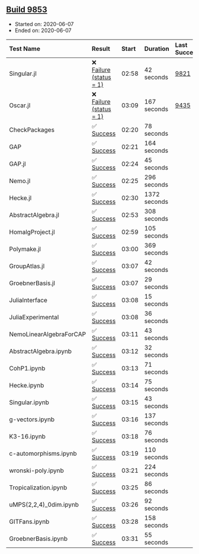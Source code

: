 ## [Build 9853](https://oscarci.mathematik.uni-kl.de/job/oscar/9853/)

* Started on: 2020-06-07
* Ended on: 2020-06-07

| Test Name    | Result | Start | Duration | Last Success | First Failure |
|:-------------|:-------|:------|:---------|:-------------|:--------------|
| Singular.jl | ❌ [Failure (status = 1)](https://oscarci.mathematik.uni-kl.de/job/oscar/9853/artifact/logs/build-9853/Singular.jl.log) | 02:58 | 42 seconds | [9821](https://oscarci.mathematik.uni-kl.de/job/oscar/9821/) | [9822](https://oscarci.mathematik.uni-kl.de/job/oscar/9822/) |
| Oscar.jl | ❌ [Failure (status = 1)](https://oscarci.mathematik.uni-kl.de/job/oscar/9853/artifact/logs/build-9853/Oscar.jl.log) | 03:09 | 167 seconds | [9435](https://oscarci.mathematik.uni-kl.de/job/oscar/9435/) | [9436](https://oscarci.mathematik.uni-kl.de/job/oscar/9436/) |
| CheckPackages | ✅ [Success](https://oscarci.mathematik.uni-kl.de/job/oscar/9853/artifact/logs/build-9853/CheckPackages.log) | 02:20 | 78 seconds |  |  |
| GAP | ✅ [Success](https://oscarci.mathematik.uni-kl.de/job/oscar/9853/artifact/logs/build-9853/GAP.log) | 02:21 | 164 seconds |  |  |
| GAP.jl | ✅ [Success](https://oscarci.mathematik.uni-kl.de/job/oscar/9853/artifact/logs/build-9853/GAP.jl.log) | 02:24 | 45 seconds |  |  |
| Nemo.jl | ✅ [Success](https://oscarci.mathematik.uni-kl.de/job/oscar/9853/artifact/logs/build-9853/Nemo.jl.log) | 02:25 | 296 seconds |  |  |
| Hecke.jl | ✅ [Success](https://oscarci.mathematik.uni-kl.de/job/oscar/9853/artifact/logs/build-9853/Hecke.jl.log) | 02:30 | 1372 seconds |  |  |
| AbstractAlgebra.jl | ✅ [Success](https://oscarci.mathematik.uni-kl.de/job/oscar/9853/artifact/logs/build-9853/AbstractAlgebra.jl.log) | 02:53 | 308 seconds |  |  |
| HomalgProject.jl | ✅ [Success](https://oscarci.mathematik.uni-kl.de/job/oscar/9853/artifact/logs/build-9853/HomalgProject.jl.log) | 02:59 | 105 seconds |  |  |
| Polymake.jl | ✅ [Success](https://oscarci.mathematik.uni-kl.de/job/oscar/9853/artifact/logs/build-9853/Polymake.jl.log) | 03:00 | 369 seconds |  |  |
| GroupAtlas.jl | ✅ [Success](https://oscarci.mathematik.uni-kl.de/job/oscar/9853/artifact/logs/build-9853/GroupAtlas.jl.log) | 03:07 | 42 seconds |  |  |
| GroebnerBasis.jl | ✅ [Success](https://oscarci.mathematik.uni-kl.de/job/oscar/9853/artifact/logs/build-9853/GroebnerBasis.jl.log) | 03:07 | 29 seconds |  |  |
| JuliaInterface | ✅ [Success](https://oscarci.mathematik.uni-kl.de/job/oscar/9853/artifact/logs/build-9853/JuliaInterface.log) | 03:08 | 15 seconds |  |  |
| JuliaExperimental | ✅ [Success](https://oscarci.mathematik.uni-kl.de/job/oscar/9853/artifact/logs/build-9853/JuliaExperimental.log) | 03:08 | 36 seconds |  |  |
| NemoLinearAlgebraForCAP | ✅ [Success](https://oscarci.mathematik.uni-kl.de/job/oscar/9853/artifact/logs/build-9853/NemoLinearAlgebraForCAP.log) | 03:11 | 43 seconds |  |  |
| AbstractAlgebra.ipynb | ✅ [Success](https://oscarci.mathematik.uni-kl.de/job/oscar/9853/artifact/logs/build-9853/AbstractAlgebra.ipynb.log) | 03:12 | 32 seconds |  |  |
| CohP1.ipynb | ✅ [Success](https://oscarci.mathematik.uni-kl.de/job/oscar/9853/artifact/logs/build-9853/CohP1.ipynb.log) | 03:13 | 71 seconds |  |  |
| Hecke.ipynb | ✅ [Success](https://oscarci.mathematik.uni-kl.de/job/oscar/9853/artifact/logs/build-9853/Hecke.ipynb.log) | 03:14 | 75 seconds |  |  |
| Singular.ipynb | ✅ [Success](https://oscarci.mathematik.uni-kl.de/job/oscar/9853/artifact/logs/build-9853/Singular.ipynb.log) | 03:15 | 43 seconds |  |  |
| g-vectors.ipynb | ✅ [Success](https://oscarci.mathematik.uni-kl.de/job/oscar/9853/artifact/logs/build-9853/g-vectors.ipynb.log) | 03:16 | 137 seconds |  |  |
| K3-16.ipynb | ✅ [Success](https://oscarci.mathematik.uni-kl.de/job/oscar/9853/artifact/logs/build-9853/K3-16.ipynb.log) | 03:18 | 76 seconds |  |  |
| c-automorphisms.ipynb | ✅ [Success](https://oscarci.mathematik.uni-kl.de/job/oscar/9853/artifact/logs/build-9853/c-automorphisms.ipynb.log) | 03:19 | 110 seconds |  |  |
| wronski-poly.ipynb | ✅ [Success](https://oscarci.mathematik.uni-kl.de/job/oscar/9853/artifact/logs/build-9853/wronski-poly.ipynb.log) | 03:21 | 224 seconds |  |  |
| Tropicalization.ipynb | ✅ [Success](https://oscarci.mathematik.uni-kl.de/job/oscar/9853/artifact/logs/build-9853/Tropicalization.ipynb.log) | 03:25 | 86 seconds |  |  |
| uMPS(2,2,4)_0dim.ipynb | ✅ [Success](https://oscarci.mathematik.uni-kl.de/job/oscar/9853/artifact/logs/build-9853/uMPS-2-2-4-_0dim.ipynb.log) | 03:26 | 92 seconds |  |  |
| GITFans.ipynb | ✅ [Success](https://oscarci.mathematik.uni-kl.de/job/oscar/9853/artifact/logs/build-9853/GITFans.ipynb.log) | 03:28 | 158 seconds |  |  |
| GroebnerBasis.ipynb | ✅ [Success](https://oscarci.mathematik.uni-kl.de/job/oscar/9853/artifact/logs/build-9853/GroebnerBasis.ipynb.log) | 03:31 | 55 seconds |  |  |
